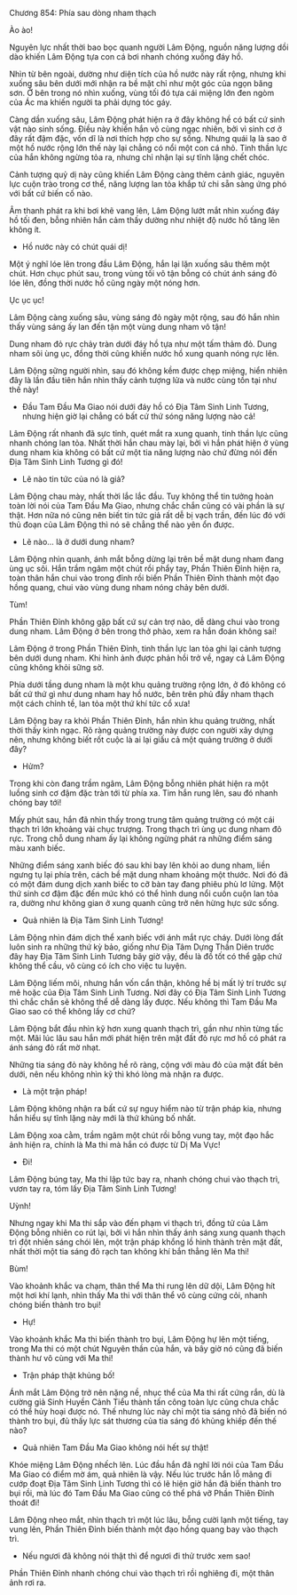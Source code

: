 




Chương 854: Phía sau dòng nham thạch


Ào ào!

Nguyên lực nhất thời bao bọc quanh người Lâm Động, nguồn năng lượng dồi dào khiến Lâm Động tựa con cá bơi nhanh chóng xuống đáy hồ.

Nhìn từ bên ngoài, dường như diện tích của hồ nước này rất rộng, nhưng khi xuống sâu bên dưới mới nhận ra bề mặt chỉ như một góc của ngọn băng sơn. Ở bên trong nó nhìn xuống, vùng tối đó tựa cái miệng lớn đen ngòm của Ác ma khiến người ta phải dựng tóc gáy.

Càng dần xuống sâu, Lâm Động phát hiện ra ở đây không hề có bất cứ sinh vật nào sinh sống. Điều này khiến hắn vô cùng ngạc nhiên, bởi vì sinh cơ ở đây rất đậm đặc, vốn dĩ là nơi thích hợp cho sự sống. Nhưng quái lạ là sao ở một hồ nước rộng lớn thế này lại chẳng có nổi một con cá nhỏ. Tinh thần lực của hắn không ngừng tỏa ra, nhưng chỉ nhận lại sự tĩnh lặng chết chóc.

Cảnh tượng quỷ dị này cũng khiến Lâm Động càng thêm cảnh giác, nguyên lực cuộn trào trong cơ thể, năng lượng lan tỏa khắp tứ chi sẵn sàng ứng phó với bất cứ biến cố nào.

Âm thanh phát ra khi bơi khẽ vang lên, Lâm Động lướt mắt nhìn xuống đáy hồ tối đen, bỗng nhiên hắn cảm thấy dường như nhiệt độ nước hồ tăng lên không ít.

- Hồ nước này có chút quái dị!

Một ý nghĩ lóe lên trong đầu Lâm Động, hắn lại lặn xuống sâu thêm một chút. Hơn chục phút sau, trong vùng tối vô tận bỗng có chút ánh sáng đỏ lóe lên, đồng thời nước hồ cũng ngày một nóng hơn.

Ục ục ục!

Lâm Động càng xuống sâu, vùng sáng đỏ ngày một rộng, sau đó hắn nhìn thấy vùng sáng ấy lan đến tận một vùng dung nham vô tận!

Dung nham đỏ rực chảy tràn dưới đáy hồ tựa như một tấm thảm đỏ. Dung nham sôi ùng ục, đồng thời cũng khiến nước hồ xung quanh nóng rực lên.

Lâm Động sững người nhìn, sau đó không kềm được chẹp miệng, hiển nhiên đây là lần đầu tiên hắn nhìn thấy cảnh tượng lửa và nước cùng tồn tại như thế này!

- Đầu Tam Đầu Ma Giao nói dưới đáy hồ có Địa Tâm Sinh Linh Tương, nhưng hiện giờ lại chẳng có bất cứ thứ sóng năng lượng nào cả!

Lâm Động rất nhanh đã sực tỉnh, quét mắt ra xung quanh, tinh thần lực cũng nhanh chóng lan tỏa. Nhất thời hắn chau mày lại, bởi vì hắn phát hiện ở vùng dung nham kia không có bất cứ một tia năng lượng nào chứ đừng nói đến Địa Tâm Sinh Linh Tương gì đó!

- Lẽ nào tin tức của nó là giả?

Lâm Động chau mày, nhất thời lắc lắc đầu. Tuy không thể tin tưởng hoàn toàn lời nói của Tam Đầu Ma Giao, nhưng chắc chắn cũng có vài phần là sự thật. Hơn nữa nó cũng nên biết tin tức giả rất dễ bị vạch trần, đến lúc đó với thủ đoạn của Lâm Động thì nó sẽ chẳng thể nào yên ổn được.

- Lẽ nào… là ở dưới dung nham?

Lâm Động nhìn quanh, ánh mắt bỗng dừng lại trên bề mặt dung nham đang ùng ục sôi. Hắn trầm ngâm một chút rồi phẩy tay<a href="http://deo co tien dung du" target="_blank">,</a> Phần Thiên Đỉnh hiện ra, toàn thân hắn chui vào trong đỉnh rồi biến Phần Thiên Đỉnh thành một đạo hồng quang, chui vào vùng dung nham nóng chảy bên dưới.

Tùm!

Phần Thiên Đỉnh không gặp bất cứ sự cản trợ nào, dễ dàng chui vào trong dung nham. Lâm Động ở bên trong thở phào, xem ra hắn đoán không sai!

Lâm Động ở trong Phần Thiên Đỉnh, tinh thần lực lan tỏa ghi lại cảnh tượng bên dưới dung nham. Khi hình ảnh được phản hồi trở về, ngay cả Lâm Động cũng không khỏi sững sờ.

Phía dưới tầng dung nham là một khu quảng trường rộng lớn, ở đó không có bất cứ thứ gì như dung nham hay hồ nước, bên trên phủ đầy nham thạch một cách chỉnh tề, lan tỏa một thứ khí tức cổ xưa!

Lâm Động bay ra khỏi Phần Thiên Đỉnh, hắn nhìn khu quảng trường, nhất thời thấy kinh ngạc. Rõ ràng quảng trường này được con người xây dựng nên, nhưng không biết rốt cuộc là ai lại giấu cả một quảng trường ở dưới đây?

- Hửm?

Trong khi còn đang trầm ngâm, Lâm Động bỗng nhiên phát hiện ra một luồng sinh cơ đậm đặc tràn tới từ phía xa. Tim hắn rung lên, sau đó nhanh chóng bay tới!

Mấy phút sau, hắn đã nhìn thấy trong trung tâm quảng trường có một cái thạch trì lớn khoảng vài chục trượng. Trong thạch trì ùng ục dung nham đỏ rực. Trong chỗ dung nham ấy lại không ngừng phát ra những điểm sáng màu xanh biếc.

Những điểm sáng xanh biếc đó sau khi bay lên khỏi ao dung nham, liền ngưng tụ lại phía trên, cách bề mặt dung nham khoảng một thước. Nơi đó đã có một đám dung dịch xanh biếc to cỡ bàn tay đang phiêu phù lơ lửng. Một thứ sinh cơ đậm đặc đến mức khó có thể hình dung nổi cuồn cuộn lan tỏa ra, dường như không gian ở xung quanh cũng trở nên hừng hực sức sống.

- Quả nhiên là Địa Tâm Sinh Linh Tương!

Lâm Động nhìn đám dịch thể xanh biếc với ánh mắt rực cháy. Dưới lòng đất luôn sinh ra những thứ kỳ bảo, giống như Địa Tâm Dựng Thần Diên trước đây hay Địa Tâm Sinh Linh Tương bây giờ vậy, đều là đồ tốt có thể gặp chứ không thể cầu, vô cùng có ích cho việc tu luyện.

Lâm Động liếm môi, nhưng hắn vốn cẩn thận, không hề bị mất lý trí trước sự mê hoặc của Địa Tâm Sinh Linh Tương. Nơi đây có Địa Tâm Sinh Linh Tương thì chắc chắn sẽ không thể dễ dàng lấy được. Nếu không thì Tam Đầu Ma Giao sao có thể không lấy cơ chứ?

Lâm Động bắt đầu nhìn kỹ hơn xung quanh thạch trì, gần như nhìn từng tấc một. Mãi lúc lâu sau hắn mới phát hiện trên mặt đất đỏ rực mơ hồ có phát ra ánh sáng đỏ rất mờ nhạt.

Những tia sáng đỏ này không hề rõ ràng, cộng với màu đỏ của mặt đất bên dưới, nên nếu không nhìn kỹ thì khó lòng mà nhận ra được.

- Là một trận pháp!

Lâm Động không nhận ra bất cứ sự nguy hiểm nào từ trận pháp kia, nhưng hắn hiểu sự tĩnh lặng này mới là thứ khủng bố nhất.

Lâm Động xoa cằm, trầm ngâm một chút rồi bỗng vung tay, một đạo hắc ảnh hiện ra, chính là Ma thi mà hắn có được từ Dị Ma Vực!

- Đi!

Lâm Động búng tay, Ma thi lập tức bay ra, nhanh chóng chui vào thạch trì, vươn tay ra, tóm lấy Địa Tâm Sinh Linh Tương!

Uỳnh!

Nhưng ngay khi Ma thi sắp vào đến phạm vi thạch trì, đồng tử của Lâm Động bỗng nhiên co rút lại, bởi vì hắn nhìn thấy ánh sáng xung quanh thạch trì đột nhiên sáng chói lên, một trận pháp khổng lồ hình thành trên mặt đất, nhất thời một tia sáng đỏ rạch tan không khí bắn thẳng lên Ma thi!

Bùm!

Vào khoảnh khắc va chạm, thân thể Ma thi rung lên dữ dội, Lâm Động hít một hơi khí lạnh, nhìn thấy Ma thi với thân thể vô cùng cứng cỏi, nhanh chóng biến thành tro bụi!

- Hự!

Vào khoảnh khắc Ma thi biến thành tro bụi, Lâm Động hự lên một tiếng, trong Ma thi có một chút Nguyên thần của hắn, và bây giờ nó cũng đã biến thành hư vô cùng với Ma thi!

- Trận pháp thật khủng bố!

Ánh mắt Lâm Động trở nên nặng nề, nhục thể của Ma thi rất cứng rắn, dù là cường giả Sinh Huyền Cảnh Tiểu thành tấn công toàn lực cũng chưa chắc có thể hủy hoại được nó. Thế nhưng lúc này chỉ một tia sáng nhỏ đã biến nó thành tro bụi, đủ thấy lực sát thương của tia sáng đó khủng khiếp đến thế nào?

- Quả nhiên Tam Đầu Ma Giao không nói hết sự thật!

Khóe miệng Lâm Động nhếch lên. Lúc đầu hắn đã nghĩ lời nói của Tam Đầu Ma Giao có điểm mờ ám, quả nhiên là vậy. Nếu lúc trước hắn lỗ mãng đi cướp đoạt Địa Tâm Sinh Linh Tương thì có lẽ hiện giờ hắn đã biến thành tro bụi rồi, mà lúc đó Tam Đầu Ma Giao cũng có thể phá vỡ Phần Thiên Đỉnh thoát đi!

Lâm Động nheo mắt, nhìn thạch trì một lúc lâu, bỗng cười lạnh một tiếng, tay vung lên, Phần Thiên Đỉnh biến thành một đạo hồng quang bay vào thạch trì.

- Nếu ngươi đã không nói thật thì để ngươi đi thử trước xem sao!

Phần Thiên Đỉnh nhanh chóng chui vào thạch trì rồi nghiêng đi, một thân ảnh rơi ra.




